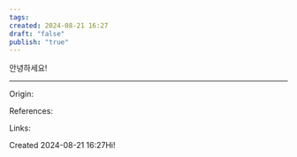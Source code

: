 ```yaml
---
tags: 
created: 2024-08-21 16:27
draft: "false"
publish: "true"
---
```

안녕하세요!

---
Origin: 

References: 

Links: 

Created 2024-08-21 16:27Hi!

